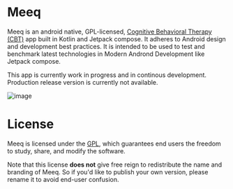 # Meeq
Meeq is an android native, GPL-licensed, [Cognitive Behavioral Therapy (CBT)](https://en.wikipedia.org/wiki/Cognitive_behavioral_therapy)
app built in Kotlin and Jetpack compose. It adheres to Android design and development best practices. It is intended to be used to test and benchmark latest technologies in Modern Andrond Development like Jetpack compose.

This app is currently work in progress and in continous development. Production release version is currently not available.

![image](https://github.com/andrwkng/MeeqApp/assets/10634755/71bee794-a11c-4423-aee2-89c3a44964ef)

# License

Meeq is licensed under the [GPL](https://en.wikipedia.org/wiki/GNU_General_Public_License), which guarantees end users the freedom to study, share, and modify the software.

Note that this license **does not** give free reign to redistribute the name and branding of Meeq. So if you'd like to publish your own version, please rename it to avoid end-user confusion.
